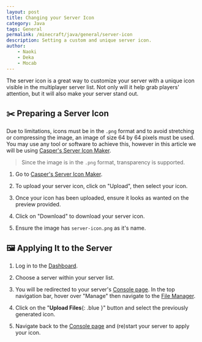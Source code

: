 ```yaml
---
layout: post
title: Changing your Server Icon
category: Java
tags: General
permalink: /minecraft/java/general/server-icon
description: Setting a custom and unique server icon.
author:
    - Naoki
    - Deka
    - Mocab
---
```


The server icon is a great way to customize your server with a unique icon visible in the multiplayer server list. Not only will it help grab players' attention, but it will also make your server stand out.

## :scissors: Preparing a Server Icon

Due to limitations, icons must be in the `.png` format and to avoid stretching or compressing the image, an image of size 64 by 64 pixels must be used. You may use any tool or software to achieve this, however in this article we will be using [Casper's Server Icon Maker](https://casperslab.me/falix/server-icon-maker/).

> Since the image is in the `.png` format, transparency is supported.

1. Go to [Casper's Server Icon Maker](https://casperslab.me/falix/server-icon-maker/).

2. To upload your server icon, click on "Upload", then select your icon.

3. Once your icon has been uploaded, ensure it looks as wanted on the preview provided.

4. Click on "Download" to download your server icon.

5. Ensure the image has `server-icon.png` as it's name.

## :framed_picture: Applying It to the Server

1. Log in to the [Dashboard](https://client.falixnodes.net/).

2. Choose a server within your server list.

3. You will be redirected to your server's [Console page](https://client.falixnodes.net/server/console). In the top navigation bar, hover over "Manage" then navigate to the [File Manager](https://client.falixnodes.net/server/filemanager).

4. Click on the "**Upload Files**{: .blue }" button and select the previously generated icon.

5. Navigate back to the [Console page](https://client.falixnodes.net/server/console) and (re)start your server to apply your icon.

